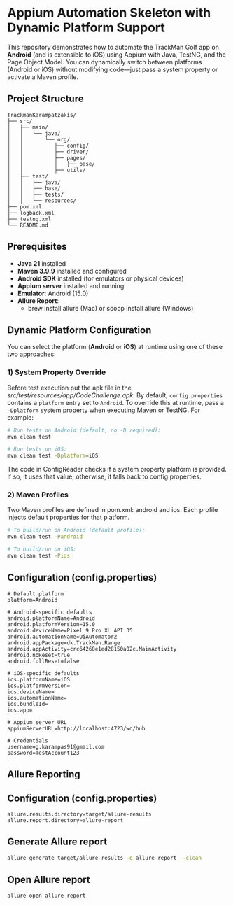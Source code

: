 # Appium Automation Skeleton with Dynamic Platform Support

This repository demonstrates how to automate the TrackMan Golf app on **Android** (and is extensible to iOS) using Appium with Java, TestNG, and the Page Object Model. You can dynamically switch between platforms (Android or iOS) without modifying code––just pass a system property or activate a Maven profile.

## Project Structure

```
TrackmanKarampatzakis/
├── src/
│   ├── main/
│   │   └── java/
│   │       └── org/
│   │          ├── config/
│   │          ├── driver/
│   │          ├── pages/
│   │          │   ├── base/
│   │          ├── utils/
│   ├── test/
│   │   ├── java/
│   │   ├── base/
│   │   ├── tests/
│   │   └── resources/
├── pom.xml
├── logback.xml
├── testng.xml
└── README.md
```

## Prerequisites

- **Java 21** installed
- **Maven 3.9.9** installed and configured
- **Android SDK** installed (for emulators or physical devices)
- **Appium server** installed and running
- **Emulator**: Android (15.0)
- **Allure Report**: 
  - brew install allure (Mac) or scoop install allure (Windows)

## Dynamic Platform Configuration

You can select the platform (**Android** or **iOS**) at runtime using one of these two approaches:

### 1) System Property Override
Before test execution put the apk file in the *src/test/resources/app/CodeChallenge.apk*. By default, `config.properties` contains a `platform` entry set to `Android`. To override this at runtime, pass a `-Dplatform` system property when executing Maven or TestNG. For example:

```bash
# Run tests on Android (default, no -D required):
mvn clean test

# Run tests on iOS:
mvn clean test -Dplatform=iOS
```
The code in ConfigReader checks if a system property platform is provided. If so, it uses that value; otherwise, it falls back to config.properties.

### 2) Maven Profiles

Two Maven profiles are defined in pom.xml: android and ios. Each profile injects default properties for that platform.

```bash
# To build/run on Android (default profile):
mvn clean test -Pandroid

# To build/run on iOS:
mvn clean test -Pios
```

## Configuration (config.properties)
```
# Default platform
platform=Android

# Android-specific defaults
android.platformName=Android
android.platformVersion=15.0
android.deviceName=Pixel 9 Pro XL API 35
android.automationName=UiAutomator2
android.appPackage=dk.TrackMan.Range
android.appActivity=crc64268e1ed28150a02c.MainActivity
android.noReset=true
android.fullReset=false

# iOS-specific defaults
ios.platformName=iOS
ios.platformVersion=
ios.deviceName=
ios.automationName=
ios.bundleId=
ios.app=

# Appium server URL
appiumServerURL=http://localhost:4723/wd/hub

# Credentials
username=g.karampas91@gmail.com
password=TestAccount123
```

## Allure Reporting

## Configuration (config.properties)
```
allure.results.directory=target/allure-results
allure.report.directory=allure-report
```

## Generate Allure report
```bash
allure generate target/allure-results -o allure-report --clean
```

## Open Allure report
```bash
allure open allure-report
```